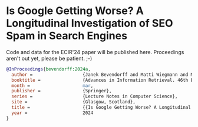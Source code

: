 # Is Google Getting Worse? A Longitudinal Investigation of SEO Spam in Search Engines

Code and data for the ECIR'24 paper will be published here. Proceedings aren't out yet, please be patient. ;-)

```bibtex
@InProceedings{bevendorff:2024a,
  author =                   {Janek Bevendorff and Matti Wiegmann and Martin Potthast and Benno Stein},
  booktitle =                {Advances in Information Retrieval. 46th European Conference on IR Research (ECIR 2024)},
  month =                    mar,
  publisher =                {Springer},
  series =                   {Lecture Notes in Computer Science},
  site =                     {Glasgow, Scotland},
  title =                    {{Is Google Getting Worse? A Longitudinal Investigation of SEO Spam in Search Engines}},
  year =                     2024
}
```
